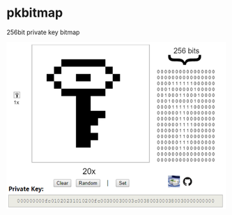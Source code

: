 # pkbitmap
256bit private key bitmap

![](http://github.com/dashuo556/pkbitmap/raw/master/screenshot.png)
